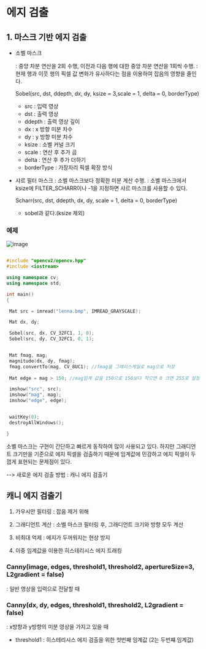 # 에지 검출

## 1. 마스크 기반 에지 검출

- 소벨 마스크

    : 중앙 차분 연산을 2회 수행, 이전과 다음 행에 대한 중앙 차분 연산을 1회씩 수행.
    : 현재 행과 이웃 행의 픽셀 값 변화가 유사하다는 점을 이용하여 잡음의 영향을 줄인다.

    Sobel(src, dst, ddepth, dx, dy, ksize = 3,scale = 1, delta = 0, borderType)
    - src : 입력 영상
    - dst : 출력 영상
    - ddepth  : 출력 영상 깊이
    - dx : x 방향 미분 차수
    - dy : y 방향 미분 차수
    - ksize : 소벨 커널 크기
    - scale : 연산 후 추가 곱
    - delta : 연산 후 추가 더하기
    - borderType : 가장자리 픽셀 확장 방식

- 샤르 필터 마스크
    : 소벨 마스크보다 정확한 미분 계산 수행.
    : 소벨 마스크에서 ksize에 FILTER_SCHARR이나 -1을 지정하면 샤르 마스크를 사용할 수 있다.

    Scharr(src, dst, ddepth, dx, dy, scale = 1, delta = 0, borderType)
    - sobel과 같다.(ksize 제외)

###  예제
![image](https://user-images.githubusercontent.com/28985207/62411237-f95cc900-b62a-11e9-92c8-af851672f544.png)



   ~~~cpp

   #include "opencv2/opencv.hpp"
#include <iostream>

using namespace cv;
using namespace std;

int main()
{

	Mat src = imread("lenna.bmp", IMREAD_GRAYSCALE);

	Mat dx, dy;

	Sobel(src, dx, CV_32FC1, 1, 0);
	Sobel(src, dy, CV_32FC1, 0, 1);


	Mat fmag, mag;
	magnitude(dx, dy, fmag);
	fmag.convertTo(mag, CV_8UC1); //fmag을 그레이스케일로 mag으로 저장
	
	Mat edge = mag > 150; //mag임계 값을 150으로 150보다 작으면 0 크면 255로 설정

	imshow("src", src);
	imshow("mag", mag);
	imshow("edge", edge);


	waitKey(0);
	destroyAllWindows();

}


~~~

소벨 마스크는 구현이 간단하고 빠르게 동작하여 많이 사용되고 있다. 하지만 그래디언트 크기만을 기준으로 에지 픽셀을 검출하기 때문에 임계값에 민감하고 에지 픽셀이 두껍게 표현되는 문제점이 있다.

--> 새로운 에지 검출 방법 : 캐니 에지 검출기

## 캐니 에지 검출기

1. 가우시안 필터링 : 잡음 제거 위해

2. 그래디언트 계산 : 소벨 마스크 필터링 후, 그래디언트 크기와 방향 모두 계산

3. 비최대 억제 : 에지가 두꺼워지는 현상 방지

4. 이중 임계값을 이용한 히스테리시스 에지 트래킹


### Canny(image, edges, threshold1, threshold2, apertureSize=3, L2gradient = false)

: 일반 영상을 입력으로 전달할 때

### Canny(dx, dy, edges, threshold1, threshold2, L2gradient = false)

: x방향과 y방향의 미분 영상을 가지고 있을 때

- threshold1 : 히스테리시스 에지 검출을 위한 첫번째 임계값 (2는 두번쨰 임계값)



